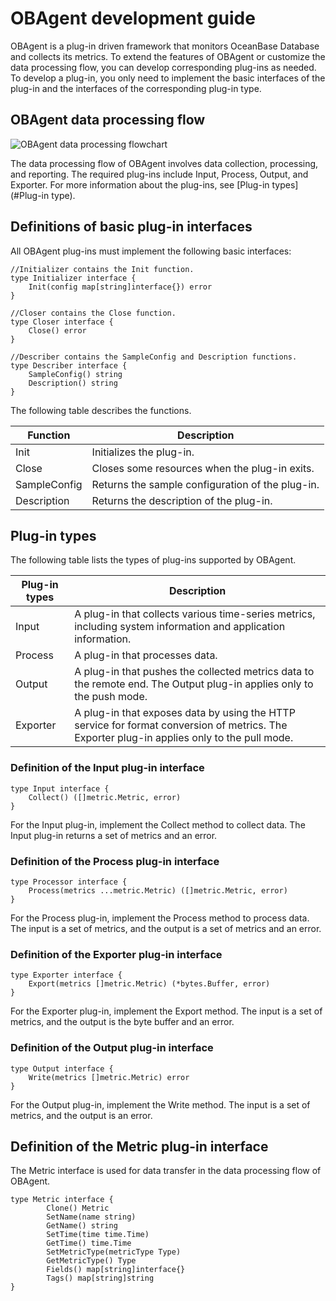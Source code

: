 # OBAgent development guide

OBAgent is a plug-in driven framework that monitors OceanBase Database and collects its metrics. To extend the features of OBAgent or customize the data processing flow, you can develop corresponding plug-ins as needed. To develop a plug-in, you only need to implement the basic interfaces of the plug-in and the interfaces of the corresponding plug-in type. 

## OBAgent data processing flow

![OBAgent data processing flowchart](https://help-static-aliyun-doc.aliyuncs.com/assets/img/zh-CN/0552924361/p339411.png)

The data processing flow of OBAgent involves data collection, processing, and reporting. The required plug-ins include Input, Process, Output, and Exporter. For more information about the plug-ins, see [Plug-in types](#Plug-in type). 

## Definitions of basic plug-in interfaces

All OBAgent plug-ins must implement the following basic interfaces:

```unknow
//Initializer contains the Init function.
type Initializer interface {
    Init(config map[string]interface{}) error
}

//Closer contains the Close function.
type Closer interface {
    Close() error
}

//Describer contains the SampleConfig and Description functions.
type Describer interface {
    SampleConfig() string
    Description() string
}
```

The following table describes the functions.

| Function | Description |
|--------------|--------------------|
| Init | Initializes the plug-in.  |
| Close | Closes some resources when the plug-in exits.  |
| SampleConfig | Returns the sample configuration of the plug-in.  |
| Description | Returns the description of the plug-in.  |

## Plug-in types

The following table lists the types of plug-ins supported by OBAgent.

| Plug-in types | Description |
|----------------|-------------------------------------------|
| Input | A plug-in that collects various time-series metrics, including system information and application information.  |
| Process | A plug-in that processes data.  |
| Output | A plug-in that pushes the collected metrics data to the remote end. The Output plug-in applies only to the push mode.  |
| Exporter | A plug-in that exposes data by using the HTTP service for format conversion of metrics. The Exporter plug-in applies only to the pull mode.  |

### Definition of the Input plug-in interface

```unknow
type Input interface {
    Collect() ([]metric.Metric, error)
}
```

For the Input plug-in, implement the Collect method to collect data. The Input plug-in returns a set of metrics and an error. 

### Definition of the Process plug-in interface

```unknow
type Processor interface {
    Process(metrics ...metric.Metric) ([]metric.Metric, error)
}
```

For the Process plug-in, implement the Process method to process data. The input is a set of metrics, and the output is a set of metrics and an error. 

### Definition of the Exporter plug-in interface

```unknow
type Exporter interface {
    Export(metrics []metric.Metric) (*bytes.Buffer, error)
}
```

For the Exporter plug-in, implement the Export method. The input is a set of metrics, and the output is the byte buffer and an error. 

### Definition of the Output plug-in interface

```unknow
type Output interface {
    Write(metrics []metric.Metric) error
}
```

For the Output plug-in, implement the Write method. The input is a set of metrics, and the output is an error. 

## Definition of the Metric plug-in interface

The Metric interface is used for data transfer in the data processing flow of OBAgent. 

```unknow
type Metric interface {
        Clone() Metric
        SetName(name string)
        GetName() string
        SetTime(time time.Time)
        GetTime() time.Time
        SetMetricType(metricType Type)
        GetMetricType() Type
        Fields() map[string]interface{}
        Tags() map[string]string
}
```
